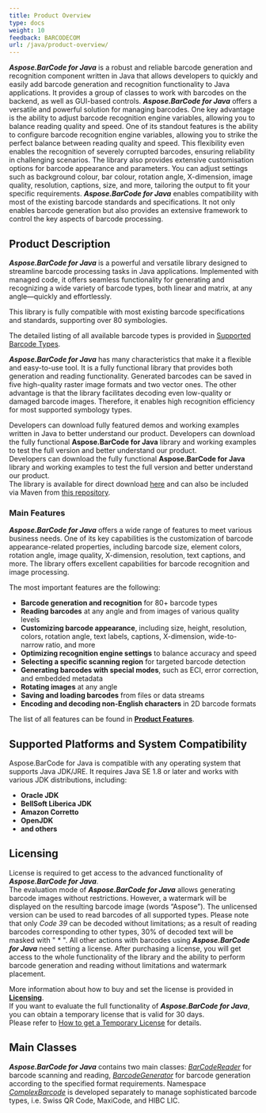 ```yaml
---
title: Product Overview
type: docs
weight: 10
feedback: BARCODECOM
url: /java/product-overview/
---
```


***Aspose.BarCode for Java*** is a robust and reliable barcode generation and recognition component written in Java that
allows developers to quickly and easily add barcode generation and recognition functionality to Java applications. It
provides a group of classes to work with barcodes on the backend, as well as GUI-based controls.
_**Aspose.BarCode for Java**_ offers a versatile and powerful solution for managing barcodes. One key advantage is the
ability to adjust barcode recognition engine variables, allowing you to balance reading quality and speed. One of its
standout features is the ability to configure barcode recognition engine variables, allowing you to strike the perfect
balance between reading quality and speed. This flexibility even enables the recognition of severely corrupted barcodes,
ensuring reliability in challenging scenarios. The library also provides extensive customisation options for barcode
appearance and parameters. You can adjust settings such as background colour, bar colour, rotation angle, X-dimension,
image quality, resolution, captions, size, and more, tailoring the output to fit your specific requirements.
***Aspose.BarCode for Java*** enables compatibility with most of the existing barcode standards and specifications. It
not only enables barcode generation but also provides an extensive framework to control the key aspects of barcode
processing.

## **Product Description**

***Aspose.BarCode for Java*** is a powerful and versatile library designed to streamline barcode processing tasks
in Java applications. Implemented with managed code, it offers seamless functionality for generating and recognizing
a wide variety of barcode types, both linear and matrix, at any angle—quickly and effortlessly.

This library is fully compatible with most existing barcode specifications and standards, supporting over 80
symbologies.

The detailed listing of all available barcode types is provided
in <a href="/barcode/java/barcode-types/" target="_blank">Supported Barcode Types</a>.

***Aspose.BarCode for Java*** has many characteristics that make it a flexible and easy-to-use tool.
It is a fully functional library that provides both generation and reading functionality.
Generated barcodes can be saved in five high-quality raster image formats and two vector ones.
The other advantage is that the library facilitates decoding even low-quality or damaged barcode images.
Therefore, it enables high recognition efficiency for most supported symbology types.

Developers can download fully featured demos and working examples written in Java to better understand our product.
Developers can download the fully functional **Aspose.BarCode for Java** library and working examples
to test the full version and better understand our product.   
Developers can download the fully functional **Aspose.BarCode for Java** library and working examples to test the full
version and better understand our product.   
The library is available for direct
download <a href="https://releases.aspose.com/barcode/java/" target="_blank">here</a> and can also be included via Maven
from <a href="https://releases.aspose.com/java/repo/com/aspose/aspose-barcode/" target="_blank">this repository</a>.

### **Main Features**

***Aspose.BarCode for Java*** offers a wide range of features to meet various business needs. One of its key
capabilities is the customization of barcode appearance-related properties, including barcode size, element colors,
rotation angle, image quality, X-dimension, resolution, text captions, and more.
The library offers excellent capabilities for barcode recognition and image processing.

The most important features are the following:

- **Barcode generation and recognition** for 80+ barcode types
- **Reading barcodes** at any angle and from images of various quality levels
- **Customizing barcode appearance**, including size, height, resolution, colors, rotation angle, text labels, captions,
  X-dimension, wide-to-narrow ratio, and more
- **Optimizing recognition engine settings** to balance accuracy and speed
- **Selecting a specific scanning region** for targeted barcode detection
- **Generating barcodes with special modes**, such as ECI, error correction, and embedded metadata
- **Rotating images** at any angle
- **Saving and loading barcodes** from files or data streams
- **Encoding and decoding non-English characters** in 2D barcode formats

The list of all features can be found
in <a href="https://docs.aspose.com/barcode/java/product-features/" target="_blank"><strong>Product
Features</strong></a>.

## **Supported Platforms and System Compatibility**

Aspose.BarCode for Java is compatible with any operating system that supports Java JDK/JRE. It requires Java SE 1.8 or
later and works with various JDK distributions, including:

- **Oracle JDK**
- **BellSoft Liberica JDK**
- **Amazon Corretto**
- **OpenJDK**
- **and others**

<!--
***Aspose.BarCode for Android via Java*** is platform-independent so it can be used on any platform where the Android
Runtime environment is installed and will run on Android systems running Android OS 2.0 or greater.
***Aspose.BarCode for Node.js*** via Java is a platform-independent API that is compatible with any platform (Windows,
Linux, MacOS etc.) where Node.js and Node-Java bridge are installed. The machine must have Oracle JDK 7 or greater
versions installed before setting up the library.
***Aspose.BarCode for PHP via Java*** is a platform-independent API that can be run on any platform (Windows, Linux,
etc.) where PHP and Java Bridge are installed.


## **Supported Platforms**
-->

## **Licensing**

License is required to get access to the advanced functionality of ***Aspose.BarCode for Java***.  
The evaluation mode of ***Aspose.BarCode for Java*** allows generating barcode images without restrictions. However, a
watermark will be displayed on the resulting barcode image (words “Aspose”). The unlicensed version can be used to read
barcodes of all supported types. Please note that only *Code 39* can be decoded without limitations; as a result of
reading barcodes corresponding to other types, 30% of decoded text will be masked with " * ". All other actions with
barcodes using ***Aspose.BarCode for Java*** need setting a license. After purchasing a license, you will get access to
the whole functionality of the library and the ability to perform barcode generation and reading without limitations and
watermark placement.

More information about how to buy and set the license is provided
in <a href="/barcode/java/licensing/" target="_blank"><strong>Licensing</strong></a>.  
If you want to evaluate the full functionality of ***Aspose.BarCode for Java***, you can obtain a temporary license that
is valid for 30 days.  
Please refer to <a href="https://purchase.aspose.com/temporary-license" target="_blank">How to get a Temporary
License</a> for details.

## **Main Classes**

***Aspose.BarCode for Java*** contains two main classes: [
*BarCodeReader*](https://reference.aspose.com/barcode/java/com.aspose.barcode.barcoderecognition/BarCodeReader) for
barcode scanning and reading, [
*BarcodeGenerator*](https://reference.aspose.com/barcode/java/com.aspose.barcode.generation/BarcodeGenerator) for
barcode generation according to the specified format requirements. Namespace [
*ComplexBarcode*](https://reference.aspose.com/barcode/java/com.aspose.barcode.complexbarcode/package-frame) is
developed separately to manage sophisticated barcode types, i.e. Swiss QR Code, MaxiCode, and HIBC LIC.
